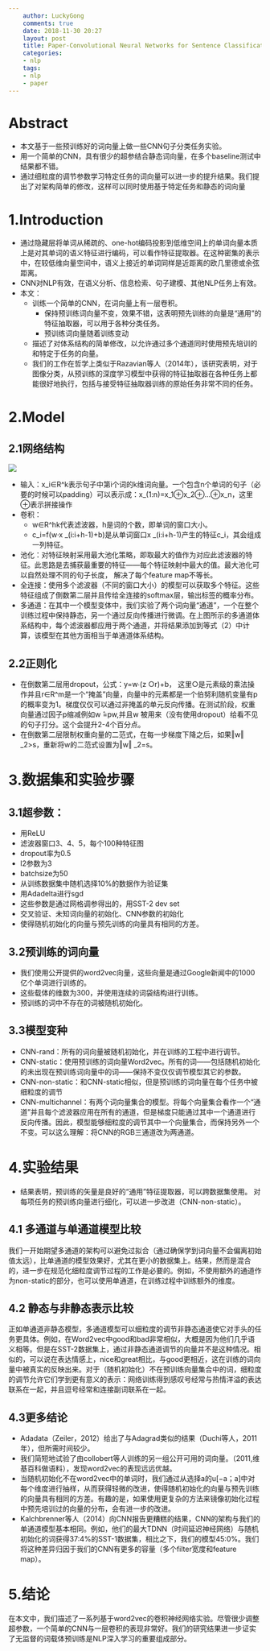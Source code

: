 ```yaml
---
    author: LuckyGong
    comments: true
    date: 2018-11-30 20:27
    layout: post
    title: Paper-Convolutional Neural Networks for Sentence Classification
    categories:
    - nlp
    tags:
    - nlp
    - paper
---
```


# Abstract

- 本文基于一些预训练好的词向量上做一些CNN句子分类任务实验。
- 用一个简单的CNN，具有很少的超参结合静态词向量，在多个baseline测试中结果都不错。
- 通过细粒度的调节参数学习特定任务的词向量可以进一步的提升结果。我们提出了对架构简单的修改，这样可以同时使用基于特定任务和静态的词向量

# 1.Introduction

- 通过隐藏层将单词从稀疏的、one-hot编码投影到低维空间上的单词向量本质上是对其单词的语义特征进行编码，可以看作特征提取器。在这种密集的表示中，在较低维向量空间中，语义上接近的单词同样是近距离的欧几里德或余弦距离。
- CNN对NLP有效，在语义分析、信息检索、句子建模、其他NLP任务上有效。
- 本文：
  - 训练一个简单的CNN，在词向量上有一层卷积。
    - 保持预训练词向量不变，效果不错，这表明预先训练的向量是“通用”的特征抽取器，可以用于各种分类任务。
    - 预训练词向量随着训练变动
  - 描述了对体系结构的简单修改，以允许通过多个通道同时使用预先培训的和特定于任务的向量。
  - 我们的工作在哲学上类似于Razavian等人（2014年），该研究表明，对于图像分类，从预训练的深度学习模型中获得的特征抽取器在各种任务上都能很好地执行，包括与接受特征抽取器训练的原始任务非常不同的任务。

# 2.Model

## 2.1网络结构

![](https://images2018.cnblogs.com/blog/890856/201805/890856-20180526154203516-1541380653.png)

- 输入：x_i∈R^k表示句子中第i个词的k维词向量。一个包含n个单词的句子（必要的时候可以padding）可以表示成：x_(1:n)=x_1⊕x_2⊕…⊕x_n，这里⊕表示拼接操作
- 卷积：
  - w∈R^hk代表滤波器，h是词的个数，即单词的窗口大小。
  - c_i=f(w·x _(i:i+h-1)+b)是从单词窗口x _(i:i+h-1)产生的特征c_i，其会组成一列特征。
- 池化：对特征映射采用最大池化策略，即取最大的值作为对应此滤波器的特征。此思路是去捕获最重要的特征——每个特征映射中最大的值。最大池化可以自然处理不同的句子长度， 解决了每个feature map不等长。 
- 全连接：使用多个滤波器（不同的窗口大小）的模型可以获取多个特征。这些特征组成了倒数第二层并且传给全连接的softmax层，输出标签的概率分布。
- 多通道：在其中一个模型变体中，我们实验了两个词向量“通道”，一个在整个训练过程中保持静态，另一个通过反向传播进行微调。在上图所示的多通道体系结构中，每个滤波器都应用于两个通道，并将结果添加到等式（2）中计算，该模型在其他方面相当于单通道体系结构。 

## 2.2正则化

- 在倒数第二层用dropout，公式：y=w∙(z ○r)+b， 这里○是元素级的乘法操作并且r∈R^m是一个“掩盖”向量，向量中的元素都是一个伯努利随机变量有p的概率变为1。梯度仅仅可以通过非掩盖的单元反向传播。在测试阶段，权重向量通过因子p缩减例如w ̂=pw,并且w ̂被用来（没有使用dropout）给看不见的句子打分。这个会提升2-4个百分点。
- 在倒数第二层限制权重向量的二范式，在每一步梯度下降之后，如果‖w‖ _2>s，重新将w的二范式设置为‖w‖ _2=s。

# 3.数据集和实验步骤

## 3.1超参数：

- 用ReLU
- 滤波器窗口3、4、5，每个100种特征图
- dropout率为0.5
- l2参数为3
- batchsize为50
- 从训练数据集中随机选择10%的数据作为验证集
- 用Adadelta进行sgd
- 这些参数是通过网格调参得出的，用SST-2 dev set 
- 交叉验证、未知词向量的初始化、CNN参数的初始化
- 使得随机初始化的向量与预先训练的向量具有相同的方差。

## 3.2预训练的词向量

- 我们使用公开提供的word2vec向量，这些向量是通过Google新闻中的1000亿个单词进行训练的。
- 这些载体的维数为300，并使用连续的词袋结构进行训练。
- 预训练的词中不存在的词被随机初始化。

## 3.3模型变种

- CNN-rand：所有的词向量被随机初始化，并在训练的工程中进行调节。
- CNN-static：使用预训练的词向量Word2vec。所有的词——包括随机初始化的未出现在预训练词向量中的词——保持不变仅仅调节模型其它的参数。
- CNN-non-static：和CNN-static相似，但是预训练的词向量在每个任务中被细粒度的调节
- CNN-multichannel：有两个词向量集合的模型。将每个向量集合看作一个“通道”并且每个滤波器应用在所有的通道，但是梯度只能通过其中一个通道进行反向传播。因此，模型能够细粒度的调节其中一个向量集合，而保持另外一个不变。可以这么理解：将CNN的RGB三通道改为两通道。 

# 4.实验结果

- 结果表明，预训练的矢量是良好的“通用”特征提取器，可以跨数据集使用。 对每项任务的预训练向量进行细化，可以进一步改进（CNN-non-static）。

## 4.1 多通道与单通道模型比较
我们一开始期望多通道的架构可以避免过拟合（通过确保学到词向量不会偏离初始值太远），比单通道的模型效果好，尤其在更小的数据集上。结果，然而是混合的，进一步在规范化细粒度调节过程的工作是必要的。例如，不使用额外的通道作为non-static的部分，也可以使用单通道，在训练过程中训练额外的维度。 
##  4.2 静态与非静态表示比较
正如单通道非静态模型，多通道模型可以细粒度的调节非静态通道使它对手头的任务更具体。例如，在Word2vec中good和bad非常相似，大概是因为他们几乎语义相等。但是在SST-2数据集上，通过非静态通道调节的向量并不是这种情况。相似的，可以说在表达情感上，nice和great相比，与good更相近，这在训练的词向量中被真实的反映出来。对于（随机初始化）不在预训练向量集合中的词，细粒度的调节允许它们学到更有意义的表示：网络训练得到感叹号经常与热情洋溢的表达联系在一起，并且逗号经常和连接副词联系在一起。 

## 4.3更多结论

- Adadata（Zeiler，2012）给出了与Adagrad类似的结果（Duchi等人，2011年），但所需时间较少。
- 我们简短地试验了由collobert等人训练的另一组公开可用的词向量。（2011,维基百科做语料），发现word2vec的表现远远优越。
- 当随机初始化不在word2vec中的单词时，我们通过从选择a的u[−a；a]中对每个维度进行抽样，从而获得轻微的改进，使得随机初始化的向量与预先训练的向量具有相同的方差。有趣的是，如果使用更复杂的方法来镜像初始化过程中预先培训过的向量的分布，会有进一步的改进。
- Kalchbrenner等人（2014）向CNN报告更糟糕的结果，CNN的架构与我们的单通道模型基本相同。例如，他们的最大TDNN（时间延迟神经网络）与随机初始化的词获得37:4%的SST-1数据集，相比之下，我们的模型45:0%。我们将这种差异归因于我们的CNN有更多的容量（多个filter宽度和feature map）。

# 5.结论

在本文中，我们描述了一系列基于word2vec的卷积神经网络实验。尽管很少调整超参数，一个简单的CNN与一层卷积的表现非常好。我们的研究结果进一步证实了无监督的词载体预训练是NLP深入学习的重要组成部分。
